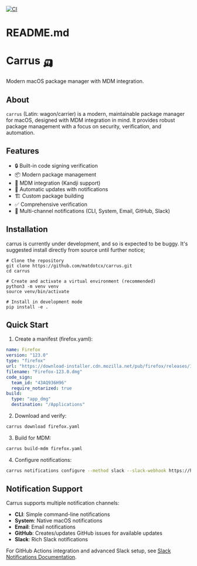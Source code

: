 
[![CI](https://github.com/matdotcx/carrus/actions/workflows/ci.yml/badge.svg)](https://github.com/matdotcx/carrus/actions/workflows/ci.yml)

# README.md
# Carrus 🛺 

Modern macOS package manager with MDM integration.

## About

`carrus` (Latin: wagon/carrier) is a modern, maintainable package manager for macOS, designed with MDM integration in mind. It provides robust package management with a focus on security, verification, and automation.

## Features

- 🔒 Built-in code signing verification
- 📦 Modern package management
- 🤖 MDM integration (Kandji support)
- 🔄 Automatic updates with notifications
- 🏗️ Custom package building
- ✅ Comprehensive verification
- 🔔 Multi-channel notifications (CLI, System, Email, GitHub, Slack)

## Installation

carrus is currently under development, and so is expected to be buggy. It's suggested install directly from source until further notice; 

```
# Clone the repository
git clone https://github.com/matdotcx/carrus.git
cd carrus

# Create and activate a virtual environment (recommended)
python3 -m venv venv
source venv/bin/activate

# Install in development mode
pip install -e .
```

## Quick Start

1. Create a manifest (firefox.yaml):
```yaml
name: Firefox
version: "123.0"
type: "firefox"
url: "https://download-installer.cdn.mozilla.net/pub/firefox/releases/123.0/mac/en-US/Firefox%20123.0.dmg"
filename: "Firefox-123.0.dmg"
code_sign:
  team_id: "43AQ936H96"
  require_notarized: true
build:
  type: "app_dmg"
  destination: "/Applications"
```

2. Download and verify:
```bash
carrus download firefox.yaml
```

3. Build for MDM:
```bash
carrus build-mdm firefox.yaml
```

4. Configure notifications:
```bash
carrus notifications configure --method slack --slack-webhook https://hooks.slack.com/services/XXX/YYY/ZZZ --slack-channel "#software-updates"
```

## Notification Support

Carrus supports multiple notification channels:

- **CLI**: Simple command-line notifications
- **System**: Native macOS notifications
- **Email**: Email notifications
- **GitHub**: Creates/updates GitHub issues for available updates
- **Slack**: Rich Slack notifications

For GitHub Actions integration and advanced Slack setup, see [Slack Notifications Documentation](docs/slack-notifications.md).

